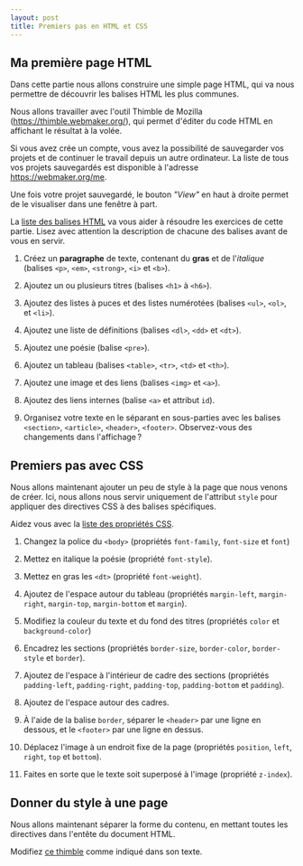 ```yaml
---
layout: post
title: Premiers pas en HTML et CSS
---
```


## Ma première page HTML

Dans cette partie nous allons construire une simple page HTML, qui va
nous permettre de découvrir les balises HTML les plus communes.

Nous allons travailler avec l'outil Thimble de Mozilla
(<https://thimble.webmaker.org/>), qui permet d'éditer du code HTML en
affichant le résultat à la volée.

Si vous avez crée un compte, vous avez la possibilité de sauvegarder
vos projets et de continuer le travail depuis un autre ordinateur.  La
liste de tous vos projets sauvegardés est disponible à l'adresse
<https://webmaker.org/me>.

Une fois votre projet sauvegardé, le bouton *"View"* en haut à droite
permet de le visualiser dans une fenêtre à part.

La
[liste des balises HTML](https://developer.mozilla.org/fr/docs/Web/HTML/Element)
va vous aider à résoudre les exercices de cette partie. Lisez avec
attention la description de chacune des balises avant de vous en
servir.

1. Créez un **paragraphe** de texte, contenant du **gras** et de
   l'*italique* (balises `<p>`, `<em>`, `<strong>`, `<i>` et `<b>`).

2. Ajoutez un ou plusieurs titres (balises `<h1>` à `<h6>`).

3. Ajoutez des listes à puces et des listes numérotées (balises
   `<ul>`, `<ol>`, et `<li>`).

4. Ajoutez une liste de définitions (balises `<dl>`, `<dd>` et `<dt>`).

5. Ajoutez une poésie (balise `<pre>`).

6. Ajoutez un tableau (balises `<table>`, `<tr>`, `<td>` et `<th>`).

7. Ajoutez une image et des liens (balises `<img>` et `<a>`).

8. Ajoutez des liens internes (balise `<a>` et attribut `id`).

9. Organisez votre texte en le séparant en sous-parties avec les
   balises `<section>`, `<article>`, `<header>`,
   `<footer>`. Observez-vous des changements dans l'affichage ?


## Premiers pas avec CSS

Nous allons maintenant ajouter un peu de style à la page que nous
venons de créer. Ici, nous allons nous servir uniquement de l'attribut
`style` pour appliquer des directives CSS à des balises spécifiques.

Aidez vous avec la
[liste des propriétés CSS](https://developer.mozilla.org/fr/docs/Web/CSS/Reference).

1. Changez la police du `<body>` (propriétés `font-family`,
   `font-size` et `font`)

2. Mettez en italique la poésie (propriété `font-style`).

3. Mettez en gras les `<dt>` (propriété `font-weight`).

4. Ajoutez de l'espace autour du tableau (propriétés `margin-left`,
  `margin-right`, `margin-top`, `margin-bottom` et `margin`).

5. Modifiez la couleur du texte et du fond des titres (propriétés
   `color` et `background-color`)

6. Encadrez les sections (propriétés `border-size`, `border-color`,
   `border-style` et `border`).

7. Ajoutez de l'espace à l'intérieur de cadre des sections (propriétés
   `padding-left`, `padding-right`, `padding-top`, `padding-bottom` et
   `padding`).

8. Ajoutez de l'espace autour des cadres.

9. À l'aide de la balise `border`, séparer le `<header>` par une ligne
   en dessous, et le `<footer>` par une ligne en dessus.

10. Déplacez l'image à un endroit fixe de la page (propriétés
	`position`, `left`, `right`, `top` et `bottom`).

11. Faites en sorte que le texte soit superposé à l'image (propriété
    `z-index`).


## Donner du style à une page

Nous allons maintenant séparer la forme du contenu, en mettant toutes
les directives dans l'entête du document HTML.

Modifiez
[ce thimble](https://thimble.webmaker.org/en-US/project/120990/edit)
comme indiqué dans son texte.
